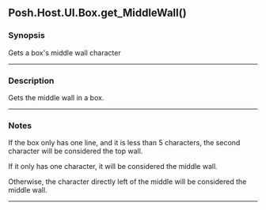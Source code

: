 Posh.Host.UI.Box.get_MiddleWall()
---------------------------------

### Synopsis
Gets a box's middle wall character

---

### Description

Gets the middle wall in a box.

---

### Notes
If the box only has one line, and it is less than 5 characters, the second character will be considered the top wall.

If it only has one character, it will be considered the middle wall.

Otherwise, the character directly left of the middle will be considered the middle wall.

---
